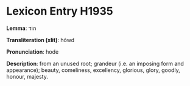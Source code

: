 # Lexicon Entry H1935

**Lemma**: הוֹד

**Transliteration (xlit)**: hôwd

**Pronunciation**: hode

**Description**:
from an unused root; grandeur (i.e. an imposing form and appearance); beauty, comeliness, excellency, glorious, glory, goodly, honour, majesty.
